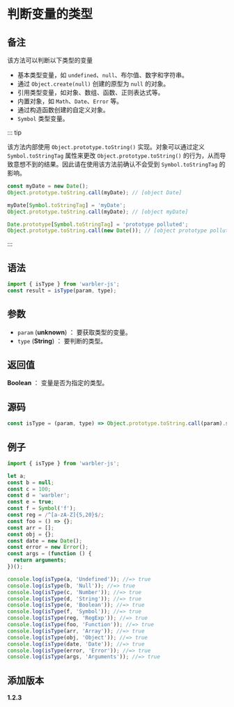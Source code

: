 # 判断变量的类型

## 备注

该方法可以判断以下类型的变量

- 基本类型变量，如 `undefined`、`null`、布尔值、数字和字符串。
- 通过 `Object.create(null)` 创建的原型为 `null` 的对象。
- 引用类型变量，如对象、数组、函数、正则表达式等。
- 内置对象，如 `Math`、`Date`、`Error` 等。
- 通过构造函数创建的自定义对象。
- `Symbol` 类型变量。

::: tip

该方法内部使用 `Object.prototype.toString()` 实现。对象可以通过定义 `Symbol.toStringTag` 属性来更改 `Object.prototype.toString()` 的行为，从而导致意想不到的结果。因此请在使用该方法前确认不会受到 `Symbol.toStringTag` 的影响。

```js
const myDate = new Date();
Object.prototype.toString.call(myDate); // [object Date]

myDate[Symbol.toStringTag] = 'myDate';
Object.prototype.toString.call(myDate); // [object myDate]

Date.prototype[Symbol.toStringTag] = 'prototype polluted';
Object.prototype.toString.call(new Date()); // [object prototype polluted]
```

:::

## 语法

```js
import { isType } from 'warbler-js';
const result = isType(param, type);
```

## 参数

- `param` (**unknown**) ： 要获取类型的变量。
- `type` (**String**) ： 要判断的类型。

## 返回值

**Boolean** ： 变量是否为指定的类型。

## 源码

```js
const isType = (param, type) => Object.prototype.toString.call(param).split(' ')[1].replace(']', '') === type;
```

## 例子

```js
import { isType } from 'warbler-js';

let a;
const b = null;
const c = 100;
const d = 'warbler';
const e = true;
const f = Symbol('f');
const reg = /^[a-zA-Z]{5,20}$/;
const foo = () => {};
const arr = [];
const obj = {};
const date = new Date();
const error = new Error();
const args = (function () {
  return arguments;
})();

console.log(isType(a, 'Undefined')); //=> true
console.log(isType(b, 'Null')); //=> true
console.log(isType(c, 'Number')); //=> true
console.log(isType(d, 'String')); //=> true
console.log(isType(e, 'Boolean')); //=> true
console.log(isType(f, 'Symbol')); //=> true
console.log(isType(reg, 'RegExp')); //=> true
console.log(isType(foo, 'Function')); //=> true
console.log(isType(arr, 'Array')); //=> true
console.log(isType(obj, 'Object')); //=> true
console.log(isType(date, 'Date')); //=> true
console.log(isType(error, 'Error')); //=> true
console.log(isType(args, 'Arguments')); //=> true
```

## 添加版本

**1.2.3**
